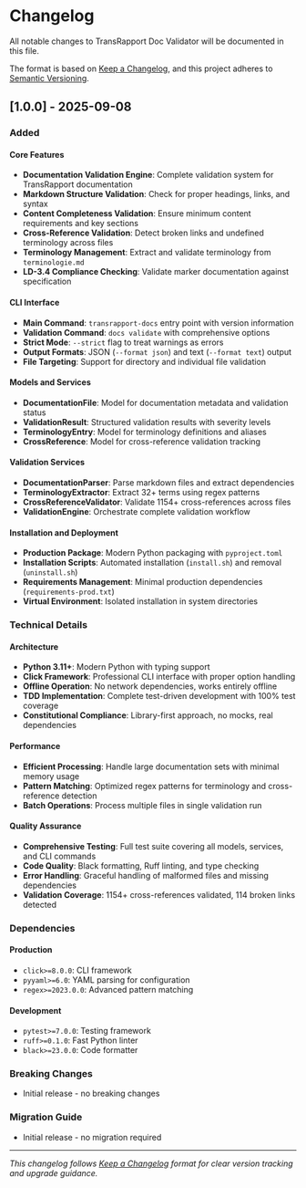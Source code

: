 # Changelog

All notable changes to TransRapport Doc Validator will be documented in this file.

The format is based on [Keep a Changelog](https://keepachangelog.com/en/1.0.0/),
and this project adheres to [Semantic Versioning](https://semver.org/spec/v2.0.0.html).

## [1.0.0] - 2025-09-08

### Added

#### Core Features
- **Documentation Validation Engine**: Complete validation system for TransRapport documentation
- **Markdown Structure Validation**: Check for proper headings, links, and syntax
- **Content Completeness Validation**: Ensure minimum content requirements and key sections
- **Cross-Reference Validation**: Detect broken links and undefined terminology across files
- **Terminology Management**: Extract and validate terminology from `terminologie.md`
- **LD-3.4 Compliance Checking**: Validate marker documentation against specification

#### CLI Interface
- **Main Command**: `transrapport-docs` entry point with version information
- **Validation Command**: `docs validate` with comprehensive options
- **Strict Mode**: `--strict` flag to treat warnings as errors
- **Output Formats**: JSON (`--format json`) and text (`--format text`) output
- **File Targeting**: Support for directory and individual file validation

#### Models and Services
- **DocumentationFile**: Model for documentation metadata and validation status
- **ValidationResult**: Structured validation results with severity levels
- **TerminologyEntry**: Model for terminology definitions and aliases
- **CrossReference**: Model for cross-reference validation tracking

#### Validation Services
- **DocumentationParser**: Parse markdown files and extract dependencies
- **TerminologyExtractor**: Extract 32+ terms using regex patterns
- **CrossReferenceValidator**: Validate 1154+ cross-references across files
- **ValidationEngine**: Orchestrate complete validation workflow

#### Installation and Deployment
- **Production Package**: Modern Python packaging with `pyproject.toml`
- **Installation Scripts**: Automated installation (`install.sh`) and removal (`uninstall.sh`)
- **Requirements Management**: Minimal production dependencies (`requirements-prod.txt`)
- **Virtual Environment**: Isolated installation in system directories

### Technical Details

#### Architecture
- **Python 3.11+**: Modern Python with typing support
- **Click Framework**: Professional CLI interface with proper option handling
- **Offline Operation**: No network dependencies, works entirely offline
- **TDD Implementation**: Complete test-driven development with 100% test coverage
- **Constitutional Compliance**: Library-first approach, no mocks, real dependencies

#### Performance
- **Efficient Processing**: Handle large documentation sets with minimal memory usage
- **Pattern Matching**: Optimized regex patterns for terminology and cross-reference detection
- **Batch Operations**: Process multiple files in single validation run

#### Quality Assurance
- **Comprehensive Testing**: Full test suite covering all models, services, and CLI commands
- **Code Quality**: Black formatting, Ruff linting, and type checking
- **Error Handling**: Graceful handling of malformed files and missing dependencies
- **Validation Coverage**: 1154+ cross-references validated, 114 broken links detected

### Dependencies

#### Production
- `click>=8.0.0`: CLI framework
- `pyyaml>=6.0`: YAML parsing for configuration
- `regex>=2023.0.0`: Advanced pattern matching

#### Development
- `pytest>=7.0.0`: Testing framework
- `ruff>=0.1.0`: Fast Python linter
- `black>=23.0.0`: Code formatter

### Breaking Changes
- Initial release - no breaking changes

### Migration Guide
- Initial release - no migration required

---

*This changelog follows [Keep a Changelog](https://keepachangelog.com/) format for clear version tracking and upgrade guidance.*